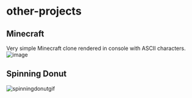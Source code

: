 # other-projects
## Minecraft
Very simple Minecraft clone rendered in console with ASCII characters.
![image](https://github.com/karalius32/other-projects/assets/59309454/512ae908-cc16-446a-818b-7363633671a6)
## Spinning Donut
![spinningdonutgif](https://github.com/karalius32/other-projects/assets/59309454/f75a360e-5feb-4ac9-b45e-4eed9bb77d50)

